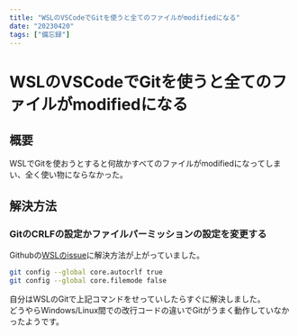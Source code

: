```yaml
---
title: "WSLのVSCodeでGitを使うと全てのファイルがmodifiedになる"
date: "20230420"
tags: ["備忘録"]
---
```

# WSLのVSCodeでGitを使うと全てのファイルがmodifiedになる
## 概要

WSLでGitを使おうとすると何故かすべてのファイルがmodifiedになってしまい、全く使い物にならなかった。

## 解決方法

### GitのCRLFの設定かファイルパーミッションの設定を変更する

Githubの[WSLのissue](https://github.com/microsoft/WSL/issues/184#issuecomment-287853688)に解決方法が上がっていました。

```bash
git config --global core.autocrlf true
git config --global core.filemode false
```

自分はWSLのGitで上記コマンドをせっていしたらすぐに解決しました。  
どうやらWindows/Linux間での改行コードの違いでGitがうまく動作していなかったようです。